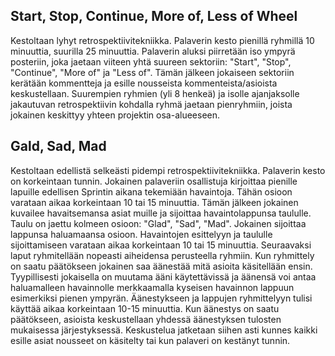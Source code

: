 Start, Stop, Continue, More of, Less of Wheel
-------
Kestoltaan lyhyt retrospektiivitekniikka. Palaverin kesto pienillä ryhmillä 10 minuuttia, suurilla 25 minuuttia.
Palaverin aluksi piirretään iso ympyrä posteriin, joka jaetaan viiteen yhtä suureen sektoriin: "Start", "Stop", "Continue", "More of" ja "Less of". Tämän jälkeen jokaiseen sektoriin kerätään kommentteja ja esille nousseista kommenteista/asioista keskustellaan. Suurempien ryhmien (yli 8 henkeä) ja isolle ajanjaksolle jakautuvan retrospektiivin kohdalla ryhmä jaetaan pienryhmiin, joista jokainen keskittyy yhteen projektin osa-alueeseen.

Gald, Sad, Mad
-------

Kestoltaan edellistä selkeästi pidempi retrospektiivitekniikka. Palaverin kesto on korkeintaan tunnin. Jokainen palaveriin osallistuja kirjoittaa pienille lapuille edellisen Sprintin aikana tekemiään havaintoja. Tähän osioon varataan aikaa korkeintaan 10 tai 15 minuuttia. Tämän jälkeen jokainen kuvailee havaitsemansa asiat muille ja sijoittaa havaintolappunsa taululle. Taulu on jaettu kolmeen osioon: "Glad", "Sad", "Mad". Jokainen sijoittaa lappunsa haluamaansa osioon. Havaintojen esittelyyn ja taululle sijoittamiseen varataan aikaa korkeintaan 10 tai 15 minuuttia. Seuraavaksi laput ryhmitellään nopeasti aiheidensa perusteella ryhmiin. Kun ryhmittely on saatu päätökseen jokainen saa äänestää mitä asioita käsitellään ensin. Tyypillisesti jokaisella on muutama ääni käytettävissä ja äänensä voi antaa haluamalleen havainnolle merkkaamalla kyseisen havainnon lappuun esimerkiksi pienen ympyrän. Äänestykseen ja lappujen ryhmittelyyn tulisi käyttää aikaa korkeintaan 10-15 minuuttia. Kun äänestys on saatu päätökseen, asioista keskustellaan yhdessä äänestyksen tulosten mukaisessa järjestyksessä. Keskustelua jatketaan siihen asti kunnes kaikki esille asiat nousseet on käsitelty tai kun palaveri on kestänyt tunnin.
